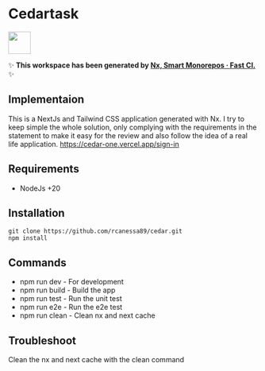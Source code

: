 # Cedartask

<a alt="Nx logo" href="https://nx.dev" target="_blank" rel="noreferrer"><img src="https://raw.githubusercontent.com/nrwl/nx/master/images/nx-logo.png" width="45"></a>

✨ **This workspace has been generated by [Nx, Smart Monorepos · Fast CI.](https://nx.dev)** ✨

## Implementaion
This is a NextJs and Tailwind CSS application generated with Nx. I try to keep simple the whole solution, only complying with the requirements in the statement to make it easy for the review and also follow the idea of a real life application. https://cedar-one.vercel.app/sign-in

## Requirements
- NodeJs +20

## Installation
```
git clone https://github.com/rcanessa89/cedar.git
npm install
```

## Commands
- npm run dev - For development
- npm run build - Build the app
- npm run test - Run the unit test
- npm run e2e - Run the e2e test
- npm run clean - Clean nx and next cache

## Troubleshoot
Clean the nx and next cache with the clean command